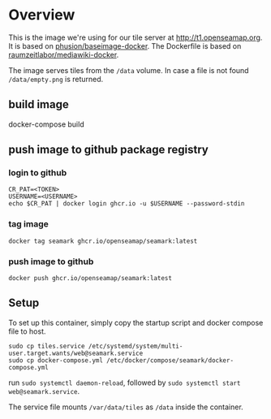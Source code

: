 # Overview

This is the image we're using for our tile server at http://t1.openseamap.org.
It is based on [phusion/baseimage-docker](https://github.com/phusion/baseimage-docker).
The Dockerfile is based on [raumzeitlabor/mediawiki-docker](https://github.com/raumzeitlabor/mediawiki-docker).

The image serves tiles from the `/data` volume. In case a file is not found
`/data/empty.png` is returned.

## build image
docker-compose build 

## push image to github package registry

### login to github
```
CR_PAT=<TOKEN>
USERNAME=<USERNAME>
echo $CR_PAT | docker login ghcr.io -u $USERNAME --password-stdin
```

### tag image ###
```
docker tag seamark ghcr.io/openseamap/seamark:latest
```

### push image to github
```
docker push ghcr.io/openseamap/seamark:latest
```

## Setup

To set up this container, simply copy the startup script and docker compose file to host.
```
sudo cp tiles.service /etc/systemd/system/multi-user.target.wants/web@seamark.service
sudo cp docker-compose.yml /etc/docker/compose/seamark/docker-compose.yml
```

run `sudo systemctl daemon-reload`, followed by `sudo systemctl start web@seamark.service`.

The service file mounts `/var/data/tiles` as `/data` inside the container.
